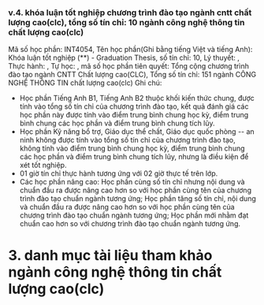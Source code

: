 ### v.4. khóa luận tốt nghiệp chương trình đào tạo ngành cntt chất lượng cao(clc), tổng số tín chỉ: 10 ngành công nghệ thông tin chất lượng cao(clc)
Mã số học phần: INT4054, Tên học phần(Ghi bằng tiếng Việt và tiếng Anh): Khóa luận tốt nghiệp (**) - Graduation Thesis, số tín chỉ: 10, Lý thuyết: , Thực hành: , Tự học: , mã số học phần tiên quyết:
Tổng cộng chương trình đào tạo ngành CNTT Chất lượng cao(CLC), Tổng số tín chỉ: 151 ngành CÔNG NGHỆ THÔNG TIN chất lượng cao(clc)
Ghi chú:
-   Học phần Tiếng Anh B1, Tiếng Anh B2 thuộc khối kiến thức chung, được tính vào tổng số tín chỉ của chương trình đào tạo, kết quả đánh giá các học phần này được tính vào điểm trung bình chung học kỳ, điểm trung bình chung các học phần và điểm trung bình chung tích lũy.
-   Học phần Kỹ năng bổ trợ, Giáo dục thể chất, Giáo dục quốc phòng -- an ninh không được tính vào tổng số tín chỉ của chương trình đào tạo, không tính vào điểm trung bình chung học kỳ, điểm trung bình chung các học phần và điểm trung bình chung tích lũy, nhưng là điều kiện để xét tốt nghiệp.
-   01 giờ tín chỉ thực hành tương ứng với 02 giờ thực tế trên lớp.
-   Các học phần nâng cao:
Học phần cùng số tín chỉ nhưng nội dung và chuẩn đầu ra được nâng cao hơn so với học phần cùng tên của chương trình đào tạo chuẩn ngành tương ứng;
Học phần tăng số tín chỉ, nội dung và chuẩn đầu ra được nâng cao hơn so với học phần cùng tên của chương trình đào tạo chuẩn ngành tương ứng;
Học phần mới nhằm đạt chuẩn cao hơn so với chương trình đào tạo chuẩn ngành tương ứng.
# 3. danh mục tài liệu tham khảo ngành công nghệ thông tin chất lượng cao(clc)
